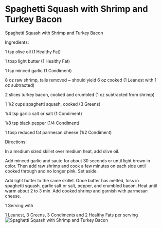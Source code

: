# Spaghetti Squash with Shrimp and Turkey Bacon

Spaghetti Squash with Shrimp and Turkey Bacon

Ingredients:

1 tsp olive oil (1 Healthy Fat)

1 tbsp light butter (1 Healthy Fat)

1 tsp minced garlic (1 Condiment)

8 oz raw shrimp, tails removed ~ should yield 6 oz cooked (1 Leanest with 1 oz subtracted)

2 slices turkey bacon, cooked and crumbled (1 oz subtracted from shrimp)

1 1/2 cups spaghetti squash, cooked (3 Greens)

1/4 tsp garlic salt or salt (1 Condiment)

1/8 tsp black pepper (1/4 Condiment)

1 tbsp reduced fat parmesan cheese (1/2 Condiment)

Directions:

In a medium sized skillet over medium heat, add olive oil.

Add minced garlic and saute for about 30 seconds or until light brown in color. Then add raw shrimp and cook a few minutes on each side until cooked through and no longer pink. Set aside.

Add light butter to the same skillet. Once butter has melted, toss in spaghetti squash, garlic salt or salt, pepper, and crumbled bacon. Heat until warm about 2 to 3 min. Add cooked shrimp and garnish with parmesan cheese.

1 Serving with 

1 Leanest, 3 Greens, 3 Condiments and 2 Healthy Fats per serving
![Spaghetti Squash with Shrimp and Turkey Bacon](images/Spaghetti%20Squash%20with%20Shrimp%20and%20Turkey%20Bacon.png)

